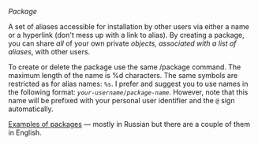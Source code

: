 *Package*

A set of aliases accessible for installation by other users via either a name or a hyperlink (don't mess up with a link to alias). By creating a package, you can share *all* of your own private *objects, associated with a list of aliases*, with other users.

To create or delete the package use the same /package command. The maximum length of the name is %d characters. The same symbols are restricted as for alias names: `%s`. I prefer and suggest you to use names in the following format: _`your-username`_`/`_`package-name`_. However, note that this name will be prefixed with your personal user identifier and the `@` sign automatically.

[Examples of packages](https://telegra.ph/Gotovye-nabory-dlya-SadFavBot-03-22) — mostly in Russian but there are a couple of them in English.
